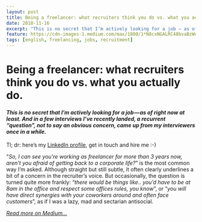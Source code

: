 ```yaml
---
layout: post
title: Being a freelancer: what recruiters think you do vs. what you actually do.
date: 2018-11-16
excerpt: "This is no secret that I’m actively looking for a job — as of right now at least. And in a few interviews I’ve recently landed, a recurrent “question”, not to say an obvious concern, came up from my interviewers once in a while."
feature: https://cdn-images-1.medium.com/max/1800/1*N8cxNGALRC48bvaBzWuHKg.png
tags: [english, freelancing, jobs, recruitment]
---
```


# **Being a freelancer: what recruiters think you do vs. what you actually do.**
#### *This is no secret that I’m actively looking for a job — as of right now at least. And in a few interviews I’ve recently landed, a recurrent “question”, not to say an obvious concern, came up from my interviewers once in a while.*

Tl; dr: here’s my [LinkedIn profile](https://www.linkedin.com/in/marchandromain/), get in touch and hire me :-)

"_So, I can see you’re working as freelancer for more than 3 years now, aren’t you afraid of getting back to a corporate life?_” is the most common way I’m asked. Although straight but still subtle, it often clearly underlines a bit of a concern in the recruiter’s voice. But occasionally, the question is turned quite more frankly: “_there would be things like.. you’d have to be at 8am in the office and respect some offices rules, you know_”, or “_you will have direct synergies with your coworkers around and often face customers_”, as if I was a lazy, mad and sectarian antisocial.

[*Read more on Medium...*](https://medium.com/@Romain_Marchand/being-a-freelancer-what-recruiters-think-you-do-vs-what-you-actually-do-73f9c7ae6bf)